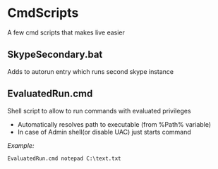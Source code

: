 # CmdScripts
A few cmd scripts that makes live easier


## SkypeSecondary.bat ##

Adds to autorun entry which runs second skype instance


## EvaluatedRun.cmd ##

Shell script to allow to run commands with evaluated privileges
- Automatically resolves path to executable (from %Path% variable)
- In case of Admin shell(or disable UAC) just starts command

*Example:*
```shell
EvaluatedRun.cmd notepad C:\text.txt
```
